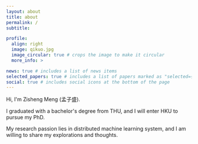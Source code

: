```yaml
---
layout: about
title: about
permalink: /
subtitle: 

profile:
  align: right
  image: qikuo.jpg
  image_circular: true # crops the image to make it circular
  more_info: >

news: true # includes a list of news items
selected_papers: true # includes a list of papers marked as "selected={true}"
social: true # includes social icons at the bottom of the page
---
```


Hi, I'm Zisheng Meng (孟子盛).

I graduated with a bachelor's degree from THU, and I will enter HKU to pursue my PhD.

My research passion lies in distributed machine learning system, and I am willing to share my explorations and thoughts.  
